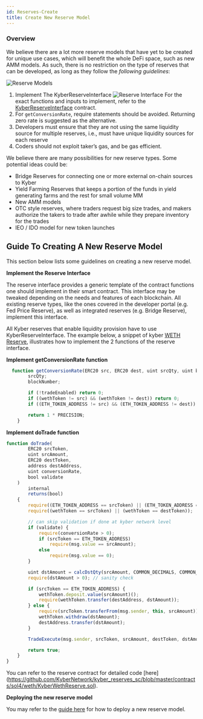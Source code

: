 ```yaml
---
id: Reserves-Create
title: Create New Reserve Model
---
```

[//]: # (tagline)
### Overview

We believe there are a lot more reserve models that have yet to be created for unique use cases, which will benefit the whole DeFi space, such as new AMM models. As such, there is no restriction on the type of reserves that can be developed, as long as they follow the *following guidelines*:

![Reserve Models](/uploads/reservemodels.png "Reserve Models")

1. Implement The KyberReserveInterface 
![Reserve Interface](/uploads/reserveinterface.png "Reserve Interface")
For the exact functions and inputs to implement, refer to the [KyberReserveInterface](api_abi-ikyberreserve.md) contract.
2. For `getConversionRate`, require statements should be avoided. Returning zero rate is suggested as the alternative.
3. Developers must ensure that they are not using the same liquidity source for multiple reserves, i.e., must have unique liquidity sources for each reserve
4. Coders should not exploit taker’s gas, and be gas efficient.

We believe there are many possibilities for new reserve types. Some potential ideas could be: 

- Bridge Reserves for connecting one or more external on-chain sources to Kyber
- Yield Farming Reserves that keeps a portion of the funds in yield generating farms and the rest for small volume MM
- New AMM models
- OTC style reserves, where traders request big size trades, and makers authorize the takers to trade after awhile while they prepare inventory for the trades
- IEO / IDO model for new token launches 


## Guide To Creating A New Reserve Model

This section below lists some guidelines on creating a new reserve model.

**Implement the Reserve Interface**

The reserve interface provides a generic template of the contract functions one should implement in their smart contract. This interface may be tweaked depending on the needs and features of each blockchain. All existing reserve types, like the ones covered in the developer portal (e.g. Fed Price Reserve), as well as integrated reserves (e.g. Bridge Reserve), implement this interface.

All Kyber reserves that enable liquidity provision have to use KyberReserveInterface. The example below, a snippet of kyber [WETH Reserve](https://github.com/KyberNetwork/kyber_reserves_sc/blob/master/contracts/sol4/weth/KyberWethReserve.sol), illustrates how to implement the 2 functions of the reserve interface.


**Implement getConversionRate function**

```js
  function getConversionRate(ERC20 src, ERC20 dest, uint srcQty, uint blockNumber) public view returns(uint) {
        srcQty;
        blockNumber;

        if (!tradeEnabled) return 0;
        if ((wethToken != src) && (wethToken != dest)) return 0;
        if ((ETH_TOKEN_ADDRESS != src) && (ETH_TOKEN_ADDRESS != dest)) return 0;

        return 1 * PRECISION;
    }
```
**Implement doTrade function**

```js
function doTrade(
        ERC20 srcToken,
        uint srcAmount,
        ERC20 destToken,
        address destAddress,
        uint conversionRate,
        bool validate
    )
        internal
        returns(bool)
    {
        require((ETH_TOKEN_ADDRESS == srcToken) || (ETH_TOKEN_ADDRESS == destToken));
        require((wethToken == srcToken) || (wethToken == destToken));

        // can skip validation if done at kyber network level
        if (validate) {
            require(conversionRate > 0);
            if (srcToken == ETH_TOKEN_ADDRESS)
                require(msg.value == srcAmount);
            else
                require(msg.value == 0);
        }

        uint dstAmount = calcDstQty(srcAmount, COMMON_DECIMALS, COMMON_DECIMALS, conversionRate);
        require(dstAmount > 0); // sanity check

        if (srcToken == ETH_TOKEN_ADDRESS) {
            wethToken.deposit.value(srcAmount)();
            require(wethToken.transfer(destAddress, dstAmount));
        } else {
            require(srcToken.transferFrom(msg.sender, this, srcAmount));
            wethToken.withdraw(dstAmount);
            destAddress.transfer(dstAmount); 
        }

        TradeExecute(msg.sender, srcToken, srcAmount, destToken, dstAmount, destAddress);

        return true;
    }
}
```
You can refer to the reserve contract for detailed code [here] (https://github.com/KyberNetwork/kyber_reserves_sc/blob/master/contracts/sol4/weth/KyberWethReserve.sol).

**Deploying the new reserve model**

You may refer to the [guide here](reserves-requirements.md) for how to deploy a new reserve model.
